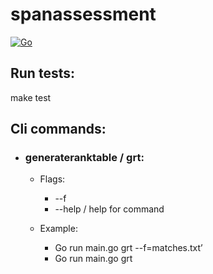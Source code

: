 # spanassessment

[![Go](https://github.com/davebehr1/spanassessment/actions/workflows/go.yml/badge.svg?branch=master)](https://github.com/davebehr1/spanassessment/actions/workflows/go.yml)

## Run tests:
  make test

## Cli commands:

*   ### generateranktable / grt:
     *  Flags:
        * --f
        * --help / help for command

     *   Example:
           *  Go run main.go grt --f=matches.txt’
           *  Go run main.go grt
